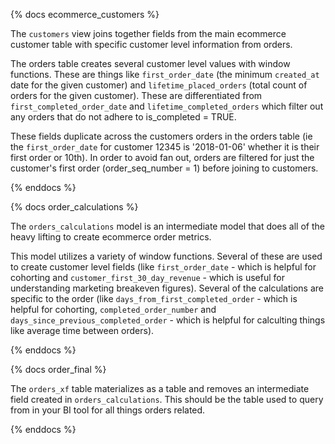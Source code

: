 {% docs ecommerce_customers %}

 The `customers` view joins together fields from the main ecommerce customer table with specific customer level information from orders. 
 
 The orders table creates several customer level values with window functions. These are things like `first_order_date` (the minimum `created_at` date for the given customer) and `lifetime_placed_orders` (total count of orders for the given customer). These are differentiated from `first_completed_order_date` and `lifetime_completed_orders` which filter out any orders that do not adhere to is_completed = TRUE. 
 
 These fields duplicate across the customers orders in the orders table (ie the `first_order_date` for customer 12345 is '2018-01-06' whether it is their first order or 10th). In order to avoid fan out, orders are filtered for just the customer's first order (order_seq_number = 1) before joining to customers. 

{% enddocs %}

{% docs order_calculations %}

 The `orders_calculations` model is an intermediate model that does all of the heavy lifting to create ecommerce order metrics. 
 
 This model utilizes a variety of window functions. Several of these are used to create customer level fields (like `first_order_date` - which is helpful for cohorting and `customer_first_30_day_revenue` - which is useful for understanding marketing breakeven figures). Several of the calculations are specific to the order (like `days_from_first_completed_order` - which is helpful for cohorting, `completed_order_number` and `days_since_previous_completed_order` - which is helpful for calculting things like average time between orders). 

{% enddocs %}

{% docs order_final %}

 The `orders_xf` table materializes as a table and removes an intermediate field created in `orders_calculations`. This should be the table used to query from in your BI tool for all things orders related. 

{% enddocs %}